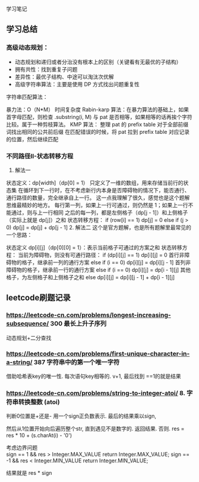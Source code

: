 学习笔记


## 学习总结

### 高级动态规划：

* 动态规划和递归或者分治没有根本上的区别（关键看有无最优的子结构）
* 拥有共性：找到重复子问题
* 差异性：最优子结构、中途可以淘汰次优解
* 高级字符串算法：主要是使用 DP 方式找出问题重复性

字符串匹配算法：

暴力法：O（N*M） 时间复杂度
Rabin-karp 算法：在暴力算法的基础上，如果首字母匹配，则检查 .substring(i, M) 与 pat 是否相等，如果相等的话再挨个字符比较。属于一种剪枝算法。
KMP 算法：
整理 pat 的 prefix table
对于全部前缀词找出相同的公共前后缀
在匹配错误的时候，将 pat 拉到 prefix table 对应记录的位置，然后继续匹配

### 不同路径II-状态转移方程
1. 解法一


状态定义：dp[width]（dp[0] = 1）
只定义了一维的数组，用来存储当前行的状态集
在循环到下一行时，在不考虑新行内本身是否障碍物的情况下，能否通行、通行路径的数量，完全继承自上一行。 这一点我理解了很久，感觉也是这个题解思维最精妙的地方。
每行第一列，如果上一行可通过，则仍然是 1；如果上一行不能通过，则与上一行相同
之后的每一列，都是左侧格子（dp[j - 1]）和上侧格子（实际上就是 dp[j]）之和
状态转移方程：
if (row[i] == 1) dp[j] = 0
else if (j > 0) dp[j] = dp[j] + dp[j - 1]
2. 解法二
这个是官方题解，也是所有题解里最常见的一个思路：

状态定义 dp[i][j]（dp[0][0] = 1）：表示当前格子可通过的方案之和
状态转移方程：
当前为障碍物，则没有可通行路径： if (dp[i][j] == 1) dp[i][j] = 0
首行非障碍物的格子，继承前一列的通行方案 else if (i == 0) dp[i][j] = dp[i][j - 1]
首列非障碍物的格子，继承前一行的通行方案 else if (i == 0) dp[i][j] = dp[i - 1][j]
其他格子，为左侧格子和上侧格子之和 else dp[i][j] = dp[i][j - 1] + dp[i - 1][j]


## leetcode刷题记录

### https://leetcode-cn.com/problems/longest-increasing-subsequence/ 300 最长上升子序列

动态规划+二分查找

### https://leetcode-cn.com/problems/first-unique-character-in-a-string/ 387 字符串中的第一个唯一字符

借助哈希表key的唯一性. 每次语句key相等的. v+1, 最后找到 ==1的就是结果

### https://leetcode-cn.com/problems/string-to-integer-atoi/ 8. 字符串转换整数 (atoi)

判断0位置是+还是- 用一个sign正负数表示. 最后的结果乘以sign,

然后从1位置开始向后遍历整个str, 直到遇见不是数字的. 返回结果.  否则. res = res * 10 + (s.charAt(i) - '0')

考虑边界问题  
sign == 1 && res > Integer.MAX_VALUE   return  Integer.MAX_VALUE; 
sign == -1 && res < Integer.MIN_VALUE return Integer.MIN_VALUE;


结果就是 res * sign